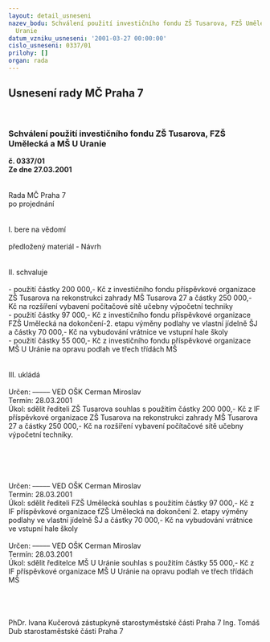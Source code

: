 ```yaml
---
layout: detail_usneseni
nazev_bodu: Schválení použití investičního fondu ZŠ Tusarova, FZŠ Umělecká a MŠ U
  Uranie
datum_vzniku_usneseni: '2001-03-27 00:00:00'
cislo_usneseni: 0337/01
prilohy: []
organ: rada
---
```

<div id="ucUsn_pList" class="usn">
	<span><h2>Usnesení rady MČ Praha 7 </h2>
<br></span><div class="standBody">
<span><h3>Schválení použití investičního fondu ZŠ Tusarova, FZŠ Umělecká a MŠ U Uranie</h3></span><div class="center">
		<strong>č. 0337/01</strong><br>
	</div>
<div class="center">
		<strong>Ze dne 27.03.2001</strong><br><br>
	</div>
<br>Rada MČ Praha 7<br>po projednání<br><br><br>I.	bere na vědomí<br><br> předložený materiál - Návrh<br><br><br>II.	schvaluje <br><br>- použití částky 200 000,- Kč z investičního fondu příspěvkové organizace ZŠ Tusarova na rekonstrukci zahrady MŠ Tusarova 27 a částky 250 000,- Kč na rozšíření vybavení počítačové sítě učebny výpočetní techniky  <br>- použití částky 97 000,- Kč z investičního fondu příspěvkové organizace FZŠ Umělecká na dokončení-2. etapu výměny podlahy ve vlastní jídelně ŠJ a částky 70 000,- Kč na vybudování vrátnice ve vstupní hale školy<br>- použití částky 55 000,- Kč z investičního fondu příspěvkové organizace MŠ U Uránie na opravu podlah ve třech třídách MŠ<br> <br><br>III.	ukládá <br><br> Určen:	–––––	VED OŠK Cerman Miroslav<br>Termín: 28.03.2001<br>Úkol:	sdělit řediteli ZŠ Tusarova souhlas s použitím částky 200 000,- Kč z IF příspěvkové organizace ZŠ Tusarova na rekonstrukci zahrady MŠ Tusarova 27 a částky 250 000,- Kč na rozšíření vybavení počítačové sítě učebny výpočetní techniky.<br> <br><br><br><br><br> Určen:	–––––	VED OŠK Cerman Miroslav<br>Termín: 28.03.2001<br>Úkol:	sdělit  řediteli FZŠ Umělecká souhlas s použitím částky 97 000,- Kč z IF příspěvkové   organizace fZŠ Umělecká na dokončení 2. etapy výměny podlahy ve vlastní jídelně ŠJ a částky 70 000,- Kč na vybudování vrátnice ve vstupní hale školy<br> <br> Určen:	–––––	VED OŠK Cerman Miroslav<br>Termín: 28.03.2001<br>Úkol:	sdělit ředitelce MŠ U Uránie souhlas s použitím částky 55 000,- Kč z IF příspěvkové  organizace MŠ U Uránie na opravu podlah ve třech třídách MŠ<br>                   <br><br> <br> 	<br>PhDr. Ivana Kučerová zástupkyně starostyměstské části Praha 7	Ing. Tomáš Dub starostaměstské části Praha 7<br>	<br><br>
</div>
</div>